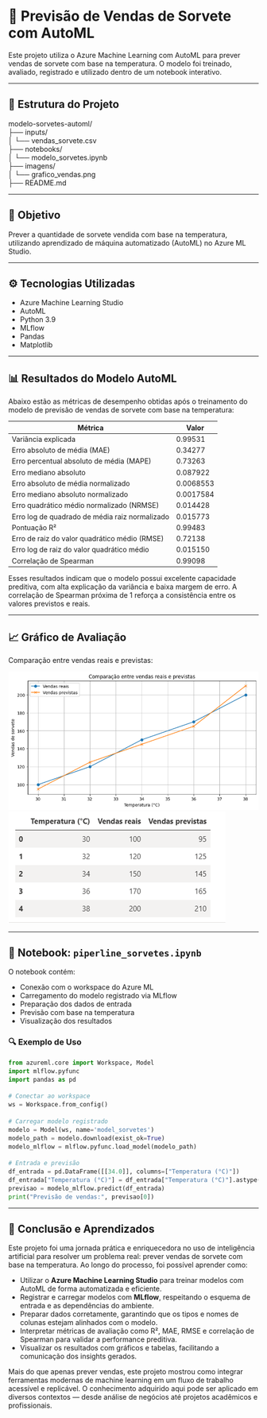 # 🍦 Previsão de Vendas de Sorvete com AutoML

Este projeto utiliza o Azure Machine Learning com AutoML para prever vendas de sorvete com base na temperatura. O modelo foi treinado, avaliado, registrado e utilizado dentro de um notebook interativo.

---

## 📁 Estrutura do Projeto
modelo-sorvetes-automl/<br>  ├── inputs/<br> │ └── vendas_sorvete.csv<br> ├── notebooks/ <br>│ └── modelo_sorvetes.ipynb<br> ├── imagens/<br> │ └── grafico_vendas.png<br> ├── README.md


---

## 🧠 Objetivo

Prever a quantidade de sorvete vendida com base na temperatura, utilizando aprendizado de máquina automatizado (AutoML) no Azure ML Studio.

---

## ⚙️ Tecnologias Utilizadas

- Azure Machine Learning Studio
- AutoML
- Python 3.9
- MLflow
- Pandas
- Matplotlib

---

## 📊 Resultados do Modelo AutoML

Abaixo estão as métricas de desempenho obtidas após o treinamento do modelo de previsão de vendas de sorvete com base na temperatura:

| Métrica                                         | Valor      |
|------------------------------------------------|------------|
| Variância explicada                            | 0.99531    |
| Erro absoluto de média (MAE)                   | 0.34277    |
| Erro percentual absoluto de média (MAPE)       | 0.73263    |
| Erro mediano absoluto                          | 0.087922   |
| Erro absoluto de média normalizado             | 0.0068553  |
| Erro mediano absoluto normalizado              | 0.0017584  |
| Erro quadrático médio normalizado (NRMSE)      | 0.014428   |
| Erro log de quadrado de média raiz normalizado | 0.015773   |
| Pontuação R²                                   | 0.99483    |
| Erro de raiz do valor quadrático médio (RMSE)  | 0.72138    |
| Erro log de raiz do valor quadrático médio     | 0.015150   |
| Correlação de Spearman                         | 0.99098    |

Esses resultados indicam que o modelo possui excelente capacidade preditiva, com alta explicação da variância e baixa margem de erro. A correlação de Spearman próxima de 1 reforça a consistência entre os valores previstos e reais.


---

## 📈 Gráfico de Avaliação

Comparação entre vendas reais e previstas:

![Gráfico de vendas](imagens/grafico.jpeg)
![Gráfico de vendas](imagens/tabela.png)

---

## 📓 Notebook: `piperline_sorvetes.ipynb`

O notebook contém:

- Conexão com o workspace do Azure ML
- Carregamento do modelo registrado via MLflow
- Preparação dos dados de entrada
- Previsão com base na temperatura
- Visualização dos resultados

### 🔍 Exemplo de Uso

```python
from azureml.core import Workspace, Model
import mlflow.pyfunc
import pandas as pd

# Conectar ao workspace
ws = Workspace.from_config()

# Carregar modelo registrado
modelo = Model(ws, name='model_sorvetes')
modelo_path = modelo.download(exist_ok=True)
modelo_mlflow = mlflow.pyfunc.load_model(modelo_path)

# Entrada e previsão
df_entrada = pd.DataFrame([[34.0]], columns=["Temperatura (°C)"])
df_entrada["Temperatura (°C)"] = df_entrada["Temperatura (°C)"].astype("float64")
previsao = modelo_mlflow.predict(df_entrada)
print("Previsão de vendas:", previsao[0])
```
---
## 🧠 Conclusão e Aprendizados

Este projeto foi uma jornada prática e enriquecedora no uso de inteligência artificial para resolver um problema real: prever vendas de sorvete com base na temperatura. Ao longo do processo, foi possível aprender como:

- Utilizar o **Azure Machine Learning Studio** para treinar modelos com AutoML de forma automatizada e eficiente.
- Registrar e carregar modelos com **MLflow**, respeitando o esquema de entrada e as dependências do ambiente.
- Preparar dados corretamente, garantindo que os tipos e nomes de colunas estejam alinhados com o modelo.
- Interpretar métricas de avaliação como R², MAE, RMSE e correlação de Spearman para validar a performance preditiva.
- Visualizar os resultados com gráficos e tabelas, facilitando a comunicação dos insights gerados.

Mais do que apenas prever vendas, este projeto mostrou como integrar ferramentas modernas de machine learning em um fluxo de trabalho acessível e replicável. O conhecimento adquirido aqui pode ser aplicado em diversos contextos — desde análise de negócios até projetos acadêmicos e profissionais.

